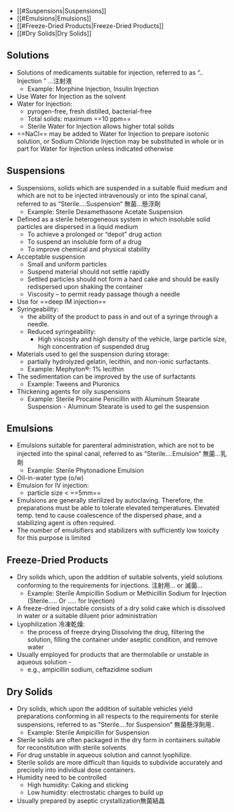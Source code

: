 - [[#Suspensions|Suspensions]]
- [[#Emulsions|Emulsions]]
- [[#Freeze-Dried Products|Freeze-Dried Products]]
- [[#Dry Solids|Dry Solids]]

## Solutions
- Solutions of medicaments suitable for injection, referred to as “.. Injection ” …注射液
	- Example: Morphine Injection, Insulin Injection
- Use Water for Injection as the solvent
- Water for Injection: 
	- pyrogen-free, fresh distilled, bacterial-free 
	- Total solids: maximum ==10 ppm== 
	- Sterile Water for Injection allows higher total solids 
- ==NaCl== may be added to Water for Injection to prepare isotonic solution, or Sodium Chloride Injection may be substituted in whole or in part for Water for Injection unless indicated otherwise
## Suspensions 
- Suspensions, solids which are suspended in a suitable fluid medium and which are not to be injected intravenously or into the spinal canal, referred to as “Sterile....Suspension“ 無菌…懸浮劑 
	- Example: Sterile Dexamethasone Acetate Suspension
- Defined as a sterile heterogeneous system in which insoluble solid particles are dispersed in a liquid medium 
	- To achieve a prolonged or “depot” drug action 
	- To suspend an insoluble form of a drug 
	- To improve chemical and physical stability 
- Acceptable suspension 
	- Small and uniform particles 
	- Suspend material should not settle rapidly 
	- Settled particles should not form a hard cake and should be easily redispersed upon shaking the container 
	- Viscosity – to permit ready passage though a needle
- Use for ==deep IM injection== 
- Syringeability: 
	- the ability of the product to pass in and out of a syringe through a needle. 
	- Reduced syringeability:
		- High viscosity and high density of the vehicle, large particle size, high concentration of suspended drug 
- Materials used to gel the suspension during storage: 
	- partially hydrolyzed gelatin, lecithin, and non-ionic surfactants. 
	- Example: Mephyton®: 1% lecithin 
- The sedimentation can be improved by the use of surfactants 
	- Example: Tweens and Pluronics 
- Thickening agents for oily suspensions 
	- Example: Sterile Procaine Penicillin with Aluminum Stearate Suspension - Aluminum Stearate is used to gel the suspension
## Emulsions
- Emulsions suitable for parenteral administration, which are not to be injected into the spinal canal, referred to as “Sterile....Emulsion“ 無菌…乳劑 
	- Example: Sterile Phytonadione Emulsion
- Oil-in-water type (o/w) 
- Emulsion for IV injection: 
	- particle size < ==5mm== 
- Emulsions are generally sterilized by autoclaving. Therefore, the preparations must be able to tolerate elevated temperatures. Elevated temp. tend to cause coalescence of the dispersed phase, and a stabilizing agent is often required. 
- The number of emulsifiers and stabilizers with sufficiently low toxicity for this purpose is limited
## Freeze-Dried Products
- Dry solids which, upon the addition of suitable solvents, yield solutions conforming to the requirements for injections. 注射用… or 滅菌… 
	- Example: Sterile Ampicillin Sodium or Methicillin Sodium for Injection (Sterile….. Or ….. for Injection) 
- A freeze-dried injectable consists of a dry solid cake which is dissolved in water or a suitable diluent prior administration 
- Lyophilization 冷凍乾燥: 
	- the process of freeze drying  Dissolving the drug, filtering the solution, filling the container under aseptic condition, and remove water 
- Usually employed for products that are thermolabile or unstable in aqueous solution - 
	- e.g., ampicillin sodium, ceftazidime sodium
## Dry Solids
- Dry solids, which upon the addition of suitable vehicles yield preparations conforming in all respects to the requirements for sterile suspensions, referred to as “Sterile....for Suspension” 無菌懸浮劑用.. 
	- Example: Sterile Ampicillin for Suspension 
- Sterile solids are often packaged in the dry form in containers suitable for reconstitution with sterile solvents
- For drug unstable in aqueous solution and cannot lyophilize. 
- Sterile solids are more difficult than liquids to subdivide accurately and precisely into individual dose containers. 
- Humidity need to be controlled 
	- High humidity: Caking and sticking 
	- Low humidity: electrostatic charges to build up 
- Usually prepared by aseptic crystallization無菌結晶